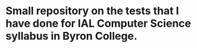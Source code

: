 # Small repository on the tests that I have done for IAL Computer Science syllabus in Byron College.
